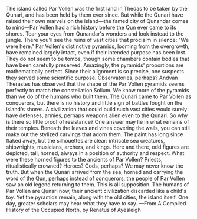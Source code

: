 The island called Par Vollen was the first land in Thedas to be taken by the Qunari, and has been held by them ever since. But while the Qunari have raised their own marvels on the island—the famed city of Qunandar comes to mind—Par Vollen had a rich history before the Qun ever came to its shores. Tear your eyes from Qunandar's wonders and look instead to the jungle. There you'll see the ruins of vast cities that proclaim in silence: "We were here."
Par Vollen's distinctive pyramids, looming from the overgrowth, have remained largely intact, even if their intended purpose has been lost. They do not seem to be tombs, though some chambers contain bodies that have been carefully preserved. Amazingly, the pyramids' proportions are mathematically perfect. Since their alignment is so precise, one suspects they served some scientific purpose. Observatories, perhaps? Andvan Therastes has observed that the shape of the Par Vollen pyramids seems perfectly to match the constellation Solium.
We know more of the pyramids than we do of the humans who built them. The Qunari came to Par Vollen as conquerors, but there is no history and little sign of battles fought on the island's shores. A civilization that could build such vast cities would surely have defenses, armies, perhaps weapons alien even to the Qunari. So why is there so little proof of resistance?
One answer may lie in what remains of their temples. Beneath the leaves and vines covering the walls, you can still make out the stylized carvings that adorn them. The paint has long since flaked away, but the silhouettes are clear: intricate sea creatures, shipwrights, musicians, archers, and kings. Here and there, odd figures are depicted, tall, horned, always in a position of authority and respect.
What were these horned figures to the ancients of Par Vollen? Priests, ritualistically crowned? Heroes? Gods, perhaps? We may never know the truth. But when the Qunari arrived from the sea, horned and carrying the word of the Qun, perhaps instead of conquerors, the people of Par Vollen saw an old legend returning to them.
This is all supposition. The humans of Par Vollen are Qunari now, their ancient civilization discarded like a child's toy. Yet the pyramids remain, along with the old cities, the island itself. One day, greater scholars may hear what they have to say.
—From A Compiled History of the Occupied North, by Renatus of Ayesleigh
